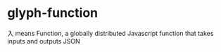 # glyph-function
入 means Function, a globally distributed Javascript function that takes inputs and outputs JSON
